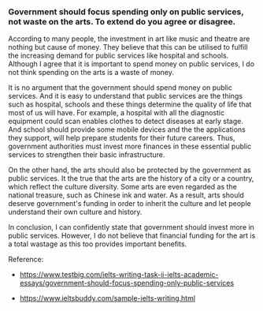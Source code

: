 ### Government should focus spending only on public services, not waste on the arts. To extend do you agree or disagree.

According to many people, the investment in art like music and theatre are nothing but cause of money. They believe that this can be utilised to fulfill the increasing demand for public services like hospital and schools. Although I agree that it is important to spend money on public services, I do not think spending on the arts is a waste of money.

It is no argument that the government should spend money on public services. And it is easy to understand that public services are the things such as hospital, schools and these things determine the quality of life that most of us will have. For example, a hospital with all the diagnostic equipment could scan enables clothes to detect diseases at early stage. And school should provide some mobile devices and the the applications they support, will help prepare students for their future careers. Thus, government authorities must invest more finances in these essential public services to strengthen their basic infrastructure.

On the other hand, the arts should also be protected by the government as public services. It the true that the arts are the history of a city or a country, which reflect the culture diversity. Some arts are even regarded as the national treasure, such as Chinese ink and water. As a result, arts should deserve government's funding in order to inherit the culture and let people understand their own culture and history.

In conclusion, I can confidently state that government should invest more in public services. However, I do not believe that financial funding for the art is a total wastage as this too provides important benefits.


Reference:
- https://www.testbig.com/ielts-writing-task-ii-ielts-academic-essays/government-should-focus-spending-only-public-services

- https://www.ieltsbuddy.com/sample-ielts-writing.html
